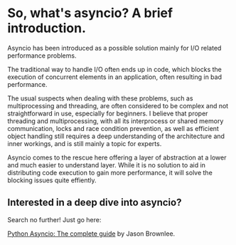 # So, what's asyncio? A brief introduction.


Asyncio has been introduced as a possible solution mainly for I/O related performance problems.

The traditional way to handle I/O often ends up in code, which blocks the execution of concurrent elements in an application, often resulting in bad performance.

The usual suspects when dealing with these problems, such as multiprocessing and threading, are often considered to be complex and not straightforward in use, especially for beginners.
I believe that proper threading and multiprocessing, with all its interprocess or shared memory communication, locks and race condition prevention, as well as efficient object handling still requires a deep understanding of the architecture and inner workings, and is still mainly a topic for experts.

Asyncio comes to the rescue here offering a layer of abstraction at a lower and much easier to understand layer.
While it is no solution to aid in distributing code execution to gain more performance, it will solve the blocking issues quite effiently.



## Interested in a deep dive into asyncio?

Search no further! Just go here:

[Python Asyncio: The complete guide](https://superfastpython.com/python-asyncio/) by Jason Brownlee.
